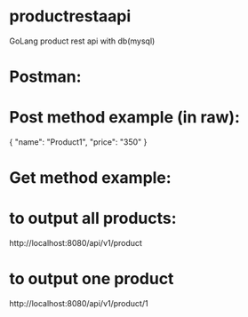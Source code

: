 # productrestaapi
GoLang product rest api with db(mysql)

# Postman:

# Post method example (in raw):
{
	"name": "Product1",
	"price": "350"
}


# Get method example:
# to output all products:
http://localhost:8080/api/v1/product  
# to output one product
http://localhost:8080/api/v1/product/1 
